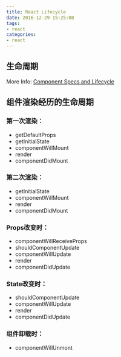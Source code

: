 ```yaml
---
title: React Lifecycle
date: 2016-12-29 15:25:08
tags:
- react
categories:
- react
---
```

## 生命周期

More Info: [Component Specs and Lifecycle](http://reactjs.cn/react/docs/component-specs.html)

## 组件渲染经历的生命周期

### 第一次渲染：
- getDefaultProps
- getInitialState
- componentWillMount
- render
- componentDidMount

### 第二次渲染：
- getInitialState
- componentWillMount
- render
- componentDidMount

### Props改变时：
- componentWillReceiveProps
- shouldComponentUpdate
- componentWillUpdate
- render
- componentDidUpdate

### State改变时：
- shouldComponentUpdate
- componentWillUpdate
- render
- componentDidUpdate

### 组件卸载时：
- componentWillUnmont